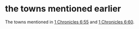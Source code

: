 # the towns mentioned earlier

The towns mentioned in [1 Chronicles 6:55](./54.md) and [1 Chronicles 6:60](./59.md).

